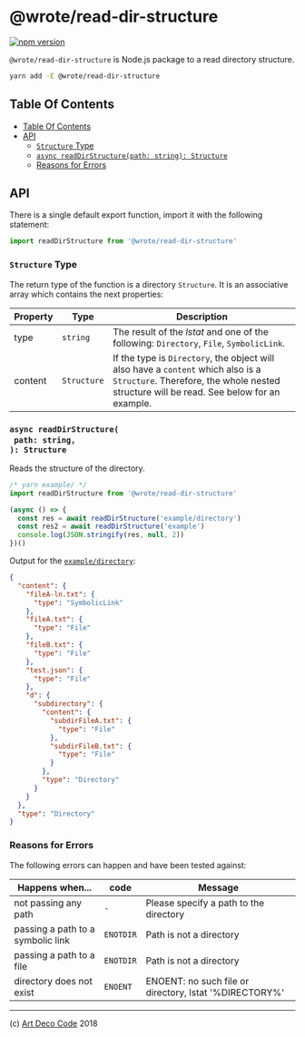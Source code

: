 # @wrote/read-dir-structure

[![npm version](https://badge.fury.io/js/@wrote/read-dir-structure.svg)](https://badge.fury.io/js/@wrote/read-dir-structure)

`@wrote/read-dir-structure` is Node.js package to a read directory structure.

```sh
yarn add -E @wrote/read-dir-structure
```

## Table Of Contents

- [Table Of Contents](#table-of-contents)
- [API](#api)
  * [`Structure` Type](#structure-type)
  * [`async readDirStructure(path: string): Structure`](#async-readdirstructurepath-string-structure)
  * [Reasons for Errors](#reasons-for-errors)

## API

There is a single default export function, import it with the following statement:

```js
import readDirStructure from '@wrote/read-dir-structure'
```

### `Structure` Type

The return type of the function is a directory `Structure`. It is an associative array which contains the next properties:

| Property | Type | Description |
| -------- | ---- | ----------- |
| type | `string` | The result of the _lstat_ and one of the following: `Directory`, `File`, `SymbolicLink`. |
| content | `Structure` | If the type is `Directory`, the object will also have a `content` which also is a `Structure`. Therefore, the whole nested structure will be read. See below for an example. |


### `async readDirStructure(`<br/>&nbsp;&nbsp;`path: string,`<br/>`): Structure`

Reads the structure of the directory.

```javascript
/* yarn example/ */
import readDirStructure from '@wrote/read-dir-structure'

(async () => {
  const res = await readDirStructure('example/directory')
  const res2 = await readDirStructure('example')
  console.log(JSON.stringify(res, null, 2))
})()
```

Output for the [`example/directory`](example/directory):

```json
{
  "content": {
    "fileA-ln.txt": {
      "type": "SymbolicLink"
    },
    "fileA.txt": {
      "type": "File"
    },
    "fileB.txt": {
      "type": "File"
    },
    "test.json": {
      "type": "File"
    },
    "d": {
      "subdirectory": {
        "content": {
          "subdirFileA.txt": {
            "type": "File"
          },
          "subdirFileB.txt": {
            "type": "File"
          }
        },
        "type": "Directory"
      }
    }
  },
  "type": "Directory"
}
```

### Reasons for Errors

The following errors can happen and have been tested against:

| Happens when... | code | Message |
| --------------- | ---- | ------- |
| not passing any path | `-` | Please specify a path to the directory |
| passing a path to a symbolic link | `ENOTDIR` | Path is not a directory |
| passing a path to a file | `ENOTDIR` | Path is not a directory |
| directory does not exist | `ENOENT` | ENOENT: no such file or directory, lstat '%DIRECTORY%' |

---

(c) [Art Deco Code][1] 2018

[1]: https://artdeco.bz
